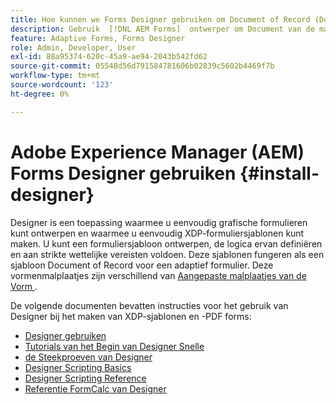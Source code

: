 ```yaml
---
title: Hoe kunnen we Forms Designer gebruiken om Document of Record (DoR)-sjablonen en formulierfragmenten te maken?
description: Gebruik  [!DNL AEM Forms]  ontwerper om Document van de malplaatjes van het Verslag en vormfragmenten tot stand te brengen.
feature: Adaptive Forms, Forms Designer
role: Admin, Developer, User
exl-id: 88a95374-620c-45a9-ae94-2043b542fd62
source-git-commit: 05548d56d791584781606b02839c5602b4469f7b
workflow-type: tm+mt
source-wordcount: '123'
ht-degree: 0%

---
```


# Adobe Experience Manager (AEM) Forms Designer gebruiken {#install-designer}

Designer is een toepassing waarmee u eenvoudig grafische formulieren kunt ontwerpen en waarmee u eenvoudig XDP-formuliersjablonen kunt maken. U kunt een formuliersjabloon ontwerpen, de logica ervan definiëren en aan strikte wettelijke vereisten voldoen. Deze sjablonen fungeren als een sjabloon Document of Record voor een adaptief formulier. Deze vormenmalplaatjes zijn verschillend van [ Aangepaste malplaatjes van de Vorm ](template-editor.md).

De volgende documenten bevatten instructies voor het gebruik van Designer bij het maken van XDP-sjablonen en -PDF forms:

+ [Designer gebruiken](assets/using-designer-cs.pdf)
+ [ Tutorials van het Begin van Designer Snelle ](https://helpx.adobe.com/content/dam/help/en/experience-manager/6-5/forms/pdf/designer-quickstart.pdf)
+ [ de Steekproeven van Designer ](https://helpx.adobe.com/content/dam/help/en/experience-manager/6-5/forms/pdf/designer-samples.pdf)
+ [ Designer Scripting Basics ](https://helpx.adobe.com/content/dam/help/en/experience-manager/6-5/forms/pdf/scripting-basics.pdf)
+ [ Designer Scripting Reference ](https://helpx.adobe.com/content/dam/help/en/experience-manager/6-5/forms/pdf/scripting-reference.pdf)
+ [ Referentie FormCalc van Designer ](https://helpx.adobe.com/content/dam/help/en/experience-manager/6-5/forms/pdf/formcalc-reference.pdf)
